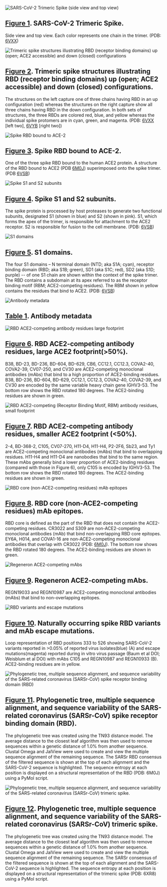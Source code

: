 <section id="fig1" class="figure-section">

<div class="figure-image">

![SARS-CoV-2 Trimeric Spike (side view and top view)](spike-structures/fig1.png#!maxHeight=35rem)

</div>

<div class="figure-caption">

## [Figure 1](#fig1). SARS-CoV-2 Trimeric Spike.

Side view and top view. Each color represents one chain in the trimer. (PDB: [6VXX])

</div>

[6VXX]: http://www.rcsb.org/structure/6VXX

</section>

<section id="fig2" class="figure-section">

<div class="figure-image">

![Trimeric spike structures illustrating RBD (receptor binding domains) up (open; ACE2 accessible) and down (closed) configurations](spike-structures/fig2.png#!maxHeight=20rem)

</div>

<div class="figure-caption">

## [Figure 2](#fig2). Trimeric spike structures illustrating RBD (receptor binding domains) up (open; ACE2 accessible) and down (closed) configurations.

The structures on the left capture one of three chains having RBD in an up configuration (red) whereas the structures on the right capture show all three chains having RBD in the down configuration. In both sets of structures, the three RBDs are colored red, blue, and yellow whereas the individual spike protomers are in cyan, green, and magenta. (PDB: [6VXX] \[left two\], [6VYB] \[right two\])

</div>

[6VYB]: http://www.rcsb.org/structure/6VYB

</section>

<section id="fig3" class="figure-section">

<div class="figure-image">

![Spike RBD bound to ACE-2](spike-structures/fig3.png#!maxHeight=20rem)

</div>

<div class="figure-caption">

## [Figure 3](#fig3). Spike RBD bound to ACE-2.

One of the three spike RBD bound to the human ACE2 protein. A structure of the RBD bound to ACE2 (PDB [6M0J]) superimposed onto the spike trimer. (PDB [6VSB])

</div>

[6M0J]: http://www.rcsb.org/structure/6M0J
[6VSB]: http://www.rcsb.org/structure/6VSB

</section>

<section id="fig4" class="figure-section">

<div class="figure-image">

![Spike S1 and S2 subunits](spike-structures/fig4.png#!maxHeight=20rem)

</div>

<div class="figure-caption">

## [Figure 4](#fig4). Spike S1 and S2 subunits.

The spike protein is processed by host proteases to generate two functional subunits, designated S1 (shown in blue) and S2 (shown in pink). S1, which forms the apex of the trimer, is responsible for attachment to the ACE2 receptor. S2 is responsible for fusion to the cell membrane. (PDB: [6VSB])

</div>

[6VSB]: http://www.rcsb.org/structure/6VSB

</section>

<section id="fig5" class="figure-section">

<div class="figure-image">

![S1 domains](spike-structures/fig5.png#!maxHeight=20rem)

</div>

<div class="figure-caption">

## [Figure 5](#fig5). S1 domains.

The four S1 domains – N terminal domain (NTD; aka S1A; cyan), receptor binding domain (RBD; aka S1B; green), SD1 (aka S1C; red), SD2 (aka S1D; purple) -- of one S1 chain are shown within the context of the spike trimer. The RBD contains a subdomain at its apex referred to as the receptor binding motif (RBM; ACE2-competing residues). The RBM shown in yellow contains the residues that bind to ACE2. (PDB: [6VSB])

</div>

</section>

<section id="table1" class="figure-section wrap">

<div class="figure-image">

![Antibody metadata](spike-structures/table1.png#!maxHeight=30rem)

</div>

<div class="figure-caption">

## [Table 1](#table1). Antibody metadata

</div>

</section>

<section id="fig6" class="figure-section wrap">

<div class="figure-image">

![RBD ACE2-competing antibody residues large footprint](spike-structures/fig6.png#!maxHeight=70rem)

</div>

<div class="figure-caption">

## [Figure 6](#fig6). RBD ACE2-competing antibody residues, large ACE2 footprint(>50%).

B38, BD-23, BD-236, BD-604, BD-629, CB6, CC12.1, CC12.3, COVA2-40, COVA2-39, CV07-250, and CV30 are ACE2-competing monoclonal antibodies (mAbs) that bind to a high proportion of ACE2-binding residues. B38, BD-236, BD-604, BD-629, CC12.1, CC12.3, COVA2-40, COVA2-39, and CV30 are encoded by the same variable heavy chain gene IGHV3-53. The bottom row shows the RBD rotated 180 degrees. The ACE2-binding residues are shown in green.

</div>

</section>

<section id="fig7" class="figure-section wrap">

<div class="figure-image">

![RBD ACE2-competing (Receptor Binding Motif, RBM) antibody residues, small footprint](spike-structures/fig7.png#!maxHeight=70rem)

</div>

<div class="figure-caption">

## [Figure 7](#fig7). RBD ACE2-competing antibody residues, smaller ACE2 footprint (<50%).

2-4, BD-368-2, C105, CV07-270, H11-D4, H11-H4, P2-2F6, Sb23, and Ty1 are ACE2-competing monoclonal antibodies (mAbs) that bind to overlapping residues. H11-H4 and H11-D4 are nanobodies that bind to the same region. These mAbs generally bind a lower proportion of ACE2-binding residues (compared with those in Figure 6), only C105 is encoded by IGHV3-53. The bottom row shows the RBD rotated 180 degrees. The ACE2-binding residues are shown in green.

</div>

</section>

<section id="fig8" class="figure-section">

<div class="figure-image">

![RBD core (non-ACE2-competing residues) mAb epitopes](spike-structures/fig8.png#!maxHeight=35rem)

</div>

<div class="figure-caption">

## [Figure 8](#fig8). RBD core (non-ACE2-competing residues) mAb epitopes.

RBD core is defined as the part of the RBD that does not contain the ACE2-competing residues. CR3022 and S309 are non-ACE2-competing monoclonal antibodies (mAb) that bind non-overlapping RBD core epitopes. EY6A, H014, and COVA1-16 are non-ACE2-competing monoclonal antibodies that overlap with CR3022 (PDB: [6M0J]). The bottom row shows the RBD rotated 180 degrees. The ACE2-binding residues are shown in green.

</div>

[6M0J]: http://www.rcsb.org/structure/6M0J

</section>

<section id="fig9" class="figure-section">

<div class="figure-image">

![Regeneron ACE2-competing mAbs](spike-structures/fig9.png#!maxHeight=35rem)

</div>

<div class="figure-caption">

## [Figure 9](#fig9). Regeneron ACE2-competing mAbs.

REGN19033 and REGN10987 are ACE2-competing monoclonal antibodies (mAbs) that bind to non-overlapping epitopes.

</div>

</section>

<section id="fig10" class="figure-section">

<div class="figure-image">

![RBD variants and escape mutations](spike-structures/fig10.png#!maxHeight=35rem)

</div>

<div class="figure-caption">

## [Figure 10](#fig10). Naturally occurring spike RBD variants and mAb escape mutations.

Loop representation of RBD positions 333 to 526 showing SARS-CoV-2 variants reported in >0.05% of reported virus isolates(blue) (A) and escape mutations(magenta) reported during in vitro virus passage (Baum et al DOI; Weisblum et al DOI) with mAbs C105 and REGN10987 and REGN10933 (B). ACE2-binding residues are in yellow.

</div>

</section>


<section id="fig11" class="figure-section">

<div class="figure-image">

![Phylogenetic tree, multiple sequence alignment, and sequence variability of the SARS-related coronavirus (SARSr-CoV) spike receptor binding domain (RBD)](spike-structures/fig11.png#!maxHeight=60rem)

</div>

<div class="figure-caption">

## [Figure 11](#fig11). Phylogenetic tree, multiple sequence alignment, and sequence variability of the SARS-related coronavirus (SARSr-CoV) spike receptor binding domain (RBD).

The phylogenetic tree was created using the TN93 distance model. The average distance to the closest leaf algorithm was then used to remove sequences within a genetic distance of 1.0% from another sequence. Clustal Omega and JalView were used to create and view the multiple sequence alignment of the remaining sequence. The SARSr RBD consensus of the filtered sequence is shown at the top of each alignment and the SARS-CoV-2 sequence is highlighted. The sequence entropy at each position is displayed on a structural representation of the RBD (PDB: 6M0J) using a PyMol script.

</div>

</section>


<section id="fig12" class="figure-section">

<div class="figure-image">

![Phylogenetic tree, multiple sequence alignment, and sequence variability of the SARS-related coronavirus (SARSr-CoV) trimeric spike.](spike-structures/fig12.png#!maxHeight=100rem)

</div>

<div class="figure-caption">

## [Figure 12](#fig12). Phylogenetic tree, multiple sequence alignment, and sequence variability of the SARS-related coronavirus (SARSr-CoV) trimeric spike.

The phylogenetic tree was created using the TN93 distance model. The average distance to the closest leaf algorithm was then used to remove sequences within a genetic distance of 1.0% from another sequence. Clustal Omega and JalView were used to create and view the multiple sequence alignment of the remaining sequence. The SARSr consensus of the filtered sequence is shown at the top of each alignment and the SARS-CoV-2 sequence is highlighted. The sequence entropy at each position is displayed on a structural representation of the trimeric spike (PDB: 6XR8) using a PyMol script.

</div>

</section>
